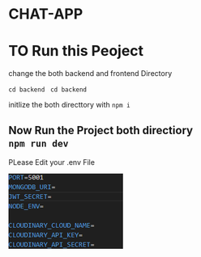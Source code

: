 # CHAT-APP

<h1> TO Run this Peoject </h1>
change the  both backend and frontend Directory

<code>cd backend</code>
<code> 
cd backend
</code>
<p>initlize the both directtory with <code>npm i </code></p>

<h2> Now Run the Project both directiory<br> <code>npm run dev</code></h2>

PLease Edit your .env File

<img src="image.png">